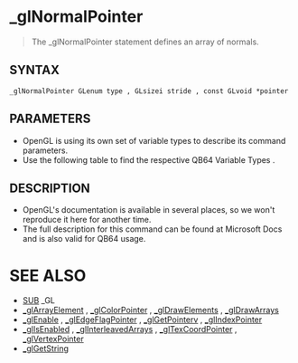 # _glNormalPointer
> The _glNormalPointer statement defines an array of normals.

## SYNTAX
`_glNormalPointer GLenum type , GLsizei stride , const GLvoid *pointer`

## PARAMETERS
* OpenGL is using its own set of variable types to describe its command parameters.
* Use the following table to find the respective QB64 Variable Types .


## DESCRIPTION
* OpenGL's documentation is available in several places, so we won't reproduce it here for another time.
* The full description for this command can be found at Microsoft Docs and is also valid for QB64 usage.


# SEE ALSO
* [SUB](SUB.md) _GL
* [_glArrayElement](_glArrayElement.md) , [_glColorPointer](_glColorPointer.md) , [_glDrawElements](_glDrawElements.md) , [_glDrawArrays](_glDrawArrays.md)
* [_glEnable](_glEnable.md) , [_glEdgeFlagPointer](_glEdgeFlagPointer.md) , [_glGetPointerv](_glGetPointerv.md) , [_glIndexPointer](_glIndexPointer.md)
* [_glIsEnabled](_glIsEnabled.md) , [_glInterleavedArrays](_glInterleavedArrays.md) , [_glTexCoordPointer](_glTexCoordPointer.md) , [_glVertexPointer](_glVertexPointer.md)
* [_glGetString](_glGetString.md)

